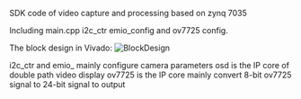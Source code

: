 SDK code of video capture and processing based on zynq 7035

Including main.cpp i2c_ctr emio_config and ov7725 config.

The block design in Vivado:
![BlockDesign](你刚复制的图片路径)

i2c_ctr and emio_ mainly configure camera parameters
osd is the IP core of double path video display
ov7725 is the IP core mainly convert 8-bit ov7725 signal to 24-bit signal to output
